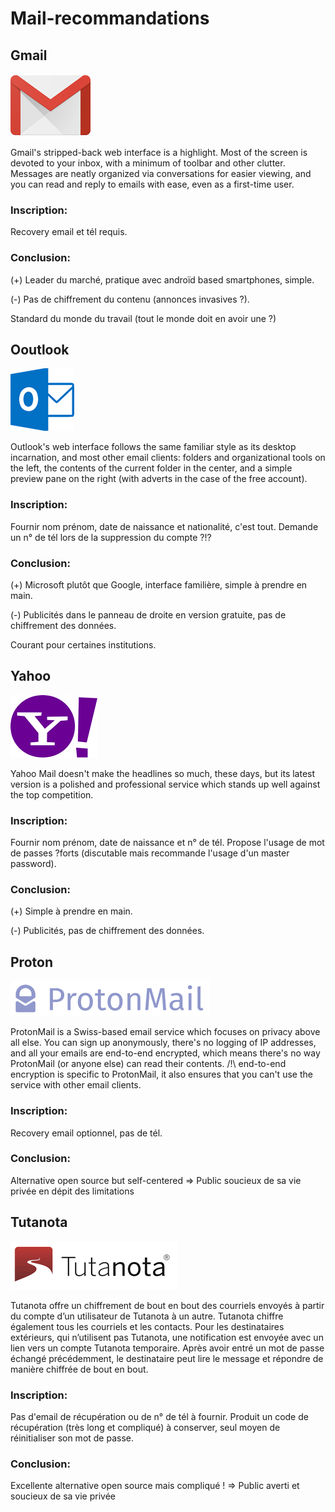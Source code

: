 # Mail-recommandations

## Gmail
[![alt text](./assets/gmail.png)](https://accounts.google.com/signup/v2/webcreateaccount?hl=fr&continue=https%3A%2F%2Fmyaccount.google.com%2Fintro&flowName=GlifWebSignIn&flowEntry=SignUp "Google's Homepage")

Gmail's stripped-back web interface is a highlight.
Most of the screen is devoted to your inbox, with a minimum of toolbar and other clutter.
Messages are neatly organized via conversations for easier viewing, and you can read and reply to emails with ease, even as a first-time user.
### Inscription:
Recovery email et tél requis.
### Conclusion:
(+) Leader du marché, pratique avec androïd based smartphones, simple.

(-) Pas de chiffrement du contenu (annonces invasives ?).

Standard du monde du travail (tout le monde doit en avoir une ?)

## Ooutlook
[![alt text](./assets/outlook.png)](https://signup.live.com/ "Outlook's Homepage")

Outlook's web interface follows the same familiar style as its desktop incarnation, and most other email clients:
folders and organizational tools on the left, the contents of the current folder in the center, and a simple preview pane on the right (with adverts in the case of the free account).
### Inscription:
Fournir nom prénom, date de naissance et nationalité, c'est tout.
Demande un n° de tél lors de la suppression du compte ?!?
### Conclusion:
(+) Microsoft plutôt que Google, interface familière, simple à prendre en main.

(-) Publicités dans le panneau de droite en version gratuite, pas de chiffrement des données.

Courant pour certaines institutions.

## Yahoo
[![alt text](./assets/yahoo.png)](https://login.yahoo.com/account/create "Yahoo's Homepage")

Yahoo Mail doesn't make the headlines so much, these days, but its latest version is a polished and professional service which stands up well against the top competition.
### Inscription:
Fournir nom prénom, date de naissance et n° de tél.
Propose l'usage de mot de passes ?forts (discutable mais recommande l'usage d'un master password).
### Conclusion:
(+) Simple à prendre en main.

(-) Publicités, pas de chiffrement des données.

## Proton
[![alt text](./assets/proton.png)](https://protonmail.com/signup "Proton's Homepage")

ProtonMail is a Swiss-based email service which focuses on privacy above all else.
You can sign up anonymously, there's no logging of IP addresses, and all your emails are end-to-end encrypted, which means there's no way ProtonMail (or anyone else) can read their contents. 
/!\ end-to-end encryption is specific to ProtonMail, it also ensures that you can't use the service with other email clients.
### Inscription:
Recovery email optionnel, pas de tél.
### Conclusion:
Alternative open source but self-centered
=> Public soucieux de sa vie privée en dépit des limitations

## Tutanota
[![alt text](./assets/tutanota.png)](https://mail.tutanota.com/signup "Tutanota's Homepage")


Tutanota offre un chiffrement de bout en bout des courriels envoyés à partir du compte d’un utilisateur de Tutanota à un autre.
Tutanota chiffre également tous les courriels et les contacts.
Pour les destinataires extérieurs, qui n’utilisent pas Tutanota, une notification est envoyée avec un lien vers un compte Tutanota temporaire.
Après avoir entré un mot de passe échangé précédemment, le destinataire peut lire le message et répondre de manière chiffrée de bout en bout.

### Inscription:
Pas d'email de récupération ou de n° de tél à fournir.
Produit un code de récupération (très long et compliqué) à conserver, seul moyen de réinitialiser son mot de passe.
### Conclusion:
Excellente alternative open source mais compliqué !
=> Public averti et soucieux de sa vie privée
